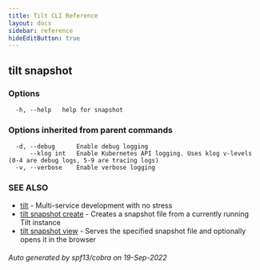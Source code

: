 ```yaml
---
title: Tilt CLI Reference
layout: docs
sidebar: reference
hideEditButton: true
---
```

## tilt snapshot



### Options

```
  -h, --help   help for snapshot
```

### Options inherited from parent commands

```
  -d, --debug      Enable debug logging
      --klog int   Enable Kubernetes API logging. Uses klog v-levels (0-4 are debug logs, 5-9 are tracing logs)
  -v, --verbose    Enable verbose logging
```

### SEE ALSO

* [tilt](tilt.html)	 - Multi-service development with no stress
* [tilt snapshot create](tilt_snapshot_create.html)	 - Creates a snapshot file from a currently running Tilt instance
* [tilt snapshot view](tilt_snapshot_view.html)	 - Serves the specified snapshot file and optionally opens it in the browser

###### Auto generated by spf13/cobra on 19-Sep-2022

